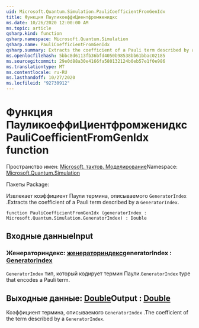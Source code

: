 ```yaml
---
uid: Microsoft.Quantum.Simulation.PauliCoefficientFromGenIdx
title: Функция ПауликоеффиЦиентфромженидкс
ms.date: 10/26/2020 12:00:00 AM
ms.topic: article
qsharp.kind: function
qsharp.namespace: Microsoft.Quantum.Simulation
qsharp.name: PauliCoefficientFromGenIdx
qsharp.summary: Extracts the coefficient of a Pauli term described by a `GeneratorIndex`.
ms.openlocfilehash: 5bbc8d6113fb36bfd4050b98538bb61bbac02185
ms.sourcegitcommit: 29e0d88a30e4166fa580132124b0eb57e1f0e986
ms.translationtype: MT
ms.contentlocale: ru-RU
ms.lasthandoff: 10/27/2020
ms.locfileid: "92730912"
---
```

# <a name="paulicoefficientfromgenidx-function"></a><span data-ttu-id="fa00f-102">Функция ПауликоеффиЦиентфромженидкс</span><span class="sxs-lookup"><span data-stu-id="fa00f-102">PauliCoefficientFromGenIdx function</span></span>

<span data-ttu-id="fa00f-103">Пространство имен: [Microsoft. тактов. Моделирование](xref:Microsoft.Quantum.Simulation)</span><span class="sxs-lookup"><span data-stu-id="fa00f-103">Namespace: [Microsoft.Quantum.Simulation](xref:Microsoft.Quantum.Simulation)</span></span>

<span data-ttu-id="fa00f-104">Пакеты [](https://nuget.org/packages/)</span><span class="sxs-lookup"><span data-stu-id="fa00f-104">Package: [](https://nuget.org/packages/)</span></span>


<span data-ttu-id="fa00f-105">Извлекает коэффициент Паули термина, описываемого `GeneratorIndex` .</span><span class="sxs-lookup"><span data-stu-id="fa00f-105">Extracts the coefficient of a Pauli term described by a `GeneratorIndex`.</span></span>

```qsharp
function PauliCoefficientFromGenIdx (generatorIndex : Microsoft.Quantum.Simulation.GeneratorIndex) : Double
```


## <a name="input"></a><span data-ttu-id="fa00f-106">Входные данные</span><span class="sxs-lookup"><span data-stu-id="fa00f-106">Input</span></span>

### <a name="generatorindex--generatorindex"></a><span data-ttu-id="fa00f-107">Женераториндекс: [женераториндекс](xref:Microsoft.Quantum.Simulation.GeneratorIndex)</span><span class="sxs-lookup"><span data-stu-id="fa00f-107">generatorIndex : [GeneratorIndex](xref:Microsoft.Quantum.Simulation.GeneratorIndex)</span></span>

<span data-ttu-id="fa00f-108">`GeneratorIndex` тип, который кодирует термин Паули.</span><span class="sxs-lookup"><span data-stu-id="fa00f-108">`GeneratorIndex` type that encodes a Pauli term.</span></span>



## <a name="output--double"></a><span data-ttu-id="fa00f-109">Выходные данные: [Double](xref:microsoft.quantum.lang-ref.double)</span><span class="sxs-lookup"><span data-stu-id="fa00f-109">Output : [Double](xref:microsoft.quantum.lang-ref.double)</span></span>

<span data-ttu-id="fa00f-110">Коэффициент термина, описываемого `GeneratorIndex` .</span><span class="sxs-lookup"><span data-stu-id="fa00f-110">The coefficient of the term described by a `GeneratorIndex`.</span></span>